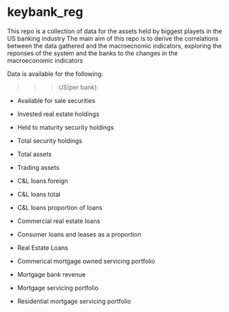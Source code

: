 # keybank_reg
This repo is a collection of data for the assets held by biggest playets in the US banking industry
The main aim of this repo is to derive the correlations between the data gathered and the macroecnomic indicators, exploring the reponses of the system and the banks to the changes in the macroeconomic indicators

Data is available for the following:

>>> US(per bank):
- Available for sale securities
- Invested real estate holdings
- Held to maturity security holdings
- Total security holdings 
- Total assets
- Trading assets
- C&L loans foreign
- C&L loans total
- C&L loans proportion of loans
- Commercial real estate loans 
- Consumer loans and leases as a proportion
- Real Estate Loans

- Commerical mortgage owned servicing portfolio
- Mortgage bank revenue
- Mortgage servicing portfolio
- Residential mortgage servicing portfolio